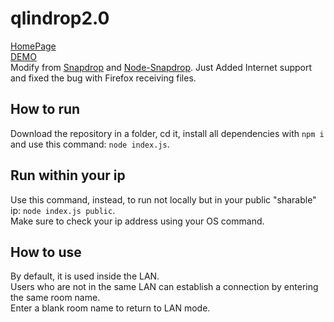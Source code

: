 # qlindrop2.0
[HomePage](https://www.qilindrop.cn)\
[DEMO](https://qilindrop.cn/)\
Modify from [Snapdrop](https://github.com/RobinLinus/Snapdrop) and [Node-Snapdrop](https://github.com/Bellisario/node-snapdrop).
Just Added Internet support and fixed the bug with Firefox receiving files.

## How to run
Download the repository in a folder, cd it, install all dependencies with `npm i` and use this command: `node index.js`.

## Run within your ip
Use this command, instead, to run not locally but in your public "sharable" ip: `node index.js public`.\
Make sure to check your ip address using your OS command.

## How to use
By default, it is used inside the LAN.\
Users who are not in the same LAN can establish a connection by entering the same room name.\
Enter a blank room name to return to LAN mode.
